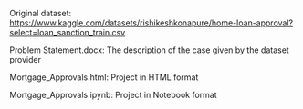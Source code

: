 Original dataset: https://www.kaggle.com/datasets/rishikeshkonapure/home-loan-approval?select=loan_sanction_train.csv

Problem Statement.docx: The description of the case given by the dataset provider

Mortgage_Approvals.html: Project in HTML format

Mortgage_Approvals.ipynb: Project in Notebook format
